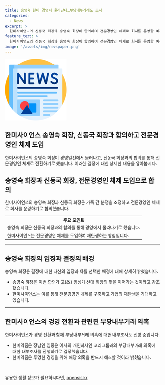 ```yaml
---
title: 송영숙 한미 경영서 물러난다…부당내부거래도 조사
categories:
  - News
excerpt: >
  한미사이언스의 신동국 회장과 송영숙 회장이 합의하여 전문경영인 체제로 회사를 운영할 예정이다. 송 회장은 경영일선에서 물러나고, 신 회장과의 가족 간 분쟁을 해소하기로 결정했다. 한미사이언스의 주식매매계약으로 송 회장 측은 지분을 확보하며, 경영권 분쟁을 극적으로 해결했다. 한편, 한미약품은 중국법인과의 부당내부거래 의혹을 조사 중이며, 관련된 의혹은 해소될 예정이다.
feature_text: >
  한미사이언스의 신동국 회장과 송영숙 회장이 합의하여 전문경영인 체제로 회사를 운영할 예정이다. 송 회장은 경영일선에서 물러나고, 신 회장과의 가족 간 분쟁을 해소하기로 결정했다. 한미사이언스의 주식매매계약으로 송 회장 측은 지분을 확보하며, 경영권 분쟁을 극적으로 해결했다. 한편, 한미약품은 중국법인과의 부당내부거래 의혹을 조사 중이며, 관련된 의혹은 해소될 예정이다.
image: '/assets/img/newspaper.png'
---
```


<p><img src="/assets/img/newspaper.png" alt="kimp 속보" /> </p>

<h2 data-ke-size="size26">한미사이언스 송영숙 회장, 신동국 회장과 합의하고 전문경영인 체제 도입</h2>

<p data-ke-size="size16">한미사이언스의 송영숙 회장이 경영일선에서 물러나고, 신동국 회장과의 합의를 통해 전문경영인 체제로 전환하기로 했습니다. 이러한 결정에 대한 상세한 내용을 알아봅시다.</p>

<h2 data-ke-size="size24">송영숙 회장과 신동국 회장, 전문경영인 체제 도입으로 합의</h2>

<p data-ke-size="size16">한미사이언스의 송영숙 회장과 신동국 회장은 가족 간 분쟁을 조정하고 전문경영인 체제로 회사를 운영하기로 합의했습니다.</p>

<table>
<tbody>
<tr>
<td style="text-align: center; height: 17px;"><b>주요 포인트</b></td>
</tr>
<tr>
<td style="text-align: left; height: 17px;">송영숙 회장은 신동국 회장과의 합의를 통해 경영에서 물러나기로 했습니다.</td>
</tr>
<tr>
<td style="text-align: left; height: 17px;">한미사이언스는 전문경영인 체제를 도입하여 재탄생하는 방침입니다.</td>
</tr>
</tbody>
</table>

<hr>

<h2 data-ke-size="size24">송영숙 회장의 입장과 결정의 배경</h2>

<p data-ke-size="size16">송영숙 회장은 결정에 대한 자신의 입장과 이를 선택한 배경에 대해 상세히 밝혔습니다.</p>

<ul>
<li>송영숙 회장은 이번 합의가 고(故) 임성기 선대 회장의 뜻을 이어가는 것이라고 강조했습니다.</li>
<li>한미사이언스는 이를 통해 전문경영인 체제를 구축하고 기업의 재탄생을 기대하고 있습니다.</li>
</ul>

<hr>

<h2 data-ke-size="size24">한미사이언스의 경영 전환과 관련된 부당내부거래 의혹</h2>

<p data-ke-size="size16">한미사이언스가 경영 전환과 함께 부당내부거래 의혹에 대한 내부조사도 진행 중입니다.</p>

<ul>
<li>한미약품은 장남인 임종윤 이사의 개인회사인 코리그룹과의 부당내부거래 의혹에 대한 내부조사를 진행하기로 결정했습니다.</li>
<li>한미약품은 투명한 경영을 위해 해당 의혹을 반드시 해소할 것이라 밝혔습니다.</li>
</ul>

<p data-ke-size="size16">&nbsp;</p>
유용한 생활 정보가 필요하시다면, <a href="https://opensis.kr" rel="dofollow">opensis.kr</a>



